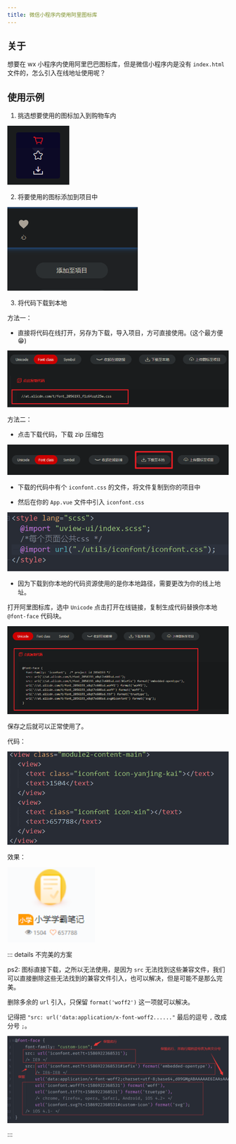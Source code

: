 ```yaml
---
title: 微信小程序内使用阿里图标库
---
```


## 关于

想要在 wx 小程序内使用阿里巴巴图标库，但是微信小程序内是没有 `index.html` 文件的，怎么引入在线地址使用呢？

## 使用示例

1. 挑选想要使用的图标加入到购物车内

![](./images/wx-iconfont/Snipaste_2020-09-15_11-07-02.png)

2. 将要使用的图标添加到项目中

![](./images/wx-iconfont/Snipaste_2020-09-15_11-08-01.png)

3. 将代码下载到本地

方法一：

- 直接将代码在线打开，另存为下载，导入项目，方可直接使用。(这个最方便😁)

![](./images/wx-iconfont/Snipaste_2020-09-15_13-15-21.png)

方法二：

- 点击下载代码，下载 zip 压缩包

![](./images/wx-iconfont/Snipaste_2020-09-15_11-09-11.png)

- 下载的代码中有个 `iconfont.css` 的文件，将文件复制到你的项目中

- 然后在你的 `App.vue` 文件中引入 `iconfont.css`

![](./images/wx-iconfont/Snipaste_2020-09-15_11-39-13.png)

- 因为下载到你本地的代码资源使用的是你本地路径，需要更改为你的线上地址。

打开阿里图标库，选中 `Unicode` 点击打开在线链接，复制生成代码替换你本地 `@font-face` 代码块。

![](./images/wx-iconfont/Snipaste_2020-09-15_11-09-44.png)

保存之后就可以正常使用了。

代码：

![](./images/wx-iconfont/Snipaste_2020-09-15_11-43-18.png)

效果：

<img class="zoom" style="width: 200px" src="./images/wx-iconfont/Snipaste_2020-09-15_11-44-12.png">

::: details 不完美的方案

ps2: 图标直接下载，之所以无法使用，是因为 `src` 无法找到这些兼容文件，我们可以直接删除这些无法找到的兼容文件引入，也可以解决，但是可能不是那么完美。

删除多余的 `url` 引入，只保留 `format('woff2')` 这一项就可以解决。

记得把 `"src: url('data:application/x-font-woff2......"` 最后的逗号 `,` 改成分号 `;`。

<img class="zoom" style="width: 800px;" src="./images/wx-iconfont/custom_icon_8.png">

:::
